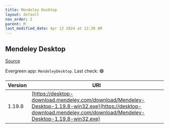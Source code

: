 ```yaml
---
title: Mendeley Desktop
layout: default
nav_order: 2
parent: M
last_modified_date: Apr 12 2024 at 12:30 AM
---
```


## Mendeley Desktop

[Source](https://www.mendeley.com/)

Evergreen app: `MendeleyDesktop`. Last check: 🟢

| Version | URI                                                                                                                                                                  |
| ------- | -------------------------------------------------------------------------------------------------------------------------------------------------------------------- |
| 1.19.8  | [https://desktop-download.mendeley.com/download/Mendeley-Desktop-1.19.8-win32.exe](https://desktop-download.mendeley.com/download/Mendeley-Desktop-1.19.8-win32.exe) |
